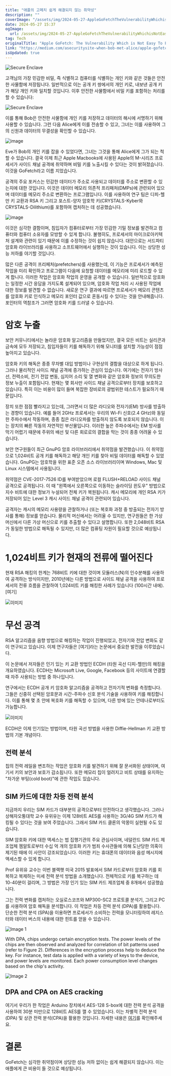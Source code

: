 ```yaml
---
title: "애플의 고페치 쉽게 해결되지 않는 취약성"
description: ""
coverImage: "/assets/img/2024-05-27-AppleGoFetchTheVulnerabilityWhichisNotEasyToFix_0.png"
date: 2024-05-27 15:37
ogImage:
  url: /assets/img/2024-05-27-AppleGoFetchTheVulnerabilityWhichisNotEasyToFix_0.png
tag: Tech
originalTitle: "Apple GoFetch: The Vulnerability Which is Not Easy To Fix"
link: "https://medium.com/asecuritysite-when-bob-met-alice/apple-gofetch-the-vulnerability-which-is-not-easy-to-fix-2c4e6229a2cb"
isUpdated: true
---
```


![Secure Enclave](/assets/img/2024-05-27-AppleGoFetchTheVulnerabilityWhichisNotEasyToFix_0.png)

고객님의 가장 민감한 비밀, 즉 식별하고 컴퓨터를 식별하는 개인 키와 같은 것들은 안전한 사물함에 저장됩니다. 일반적으로 이는 공개 키 쌍에서의 개인 키로, 내보낸 공개 키가 해당 개인 키와 일치할 것입니다. 이후 안전한 사물함에서 비밀 키를 포함하는 처리를 할 수 있습니다:

![Secure Enclave](/assets/img/2024-05-27-AppleGoFetchTheVulnerabilityWhichisNotEasyToFix_1.png)

이를 통해 Bob은 안전한 사물함에 개인 키를 저장하고 데이터의 해시에 서명하기 위해 사용할 수 있습니다. 그런 다음 Alice에게 이를 전송할 수 있고, 그녀는 이를 사용하여 그의 신원과 데이터의 무결성을 확인할 수 있습니다.

<!-- cozy-coder - 수평 -->

<ins class="adsbygoogle"
     style="display:block"
     data-ad-client="ca-pub-4877378276818686"
     data-ad-slot="1107185301"
     data-ad-format="auto"
     data-full-width-responsive="true"></ins>

<script>
     (adsbygoogle = window.adsbygoogle || []).push({});
</script>

![image](/assets/img/2024-05-27-AppleGoFetchTheVulnerabilityWhichisNotEasyToFix_2.png)

Eve가 Bob의 개인 키를 잡을 수 있었다면, 그녀는 그것을 통해 Alice에게 그가 되는 척할 수 있습니다. 결국 이제 최근 Apple Macbooks에 사용된 Apple의 M-시리즈 프로세서가 사이드 채널 공격에 취약하며 비밀 키를 노출시킬 수 있다는 것이 밝혀졌습니다. 이것을 GoFetch라고 이름 지었습니다.

공격의 주요 포커스는 민감한 데이터가 주소로 사용되고 데이터를 주소로 변환할 수 있는지에 대한 것입니다. 이것은 데이터 메모리 의존적 프리패처(DMPs)에 관련되어 있으며 데이터를 메모리 주소로 변환하는 프로그램입니다. 이를 사용하여 연구 팀은 디피-헬만 키 교환과 RSA 키 그리고 포스트-양자 암호학 키(CRYSTALS-Kyber와 CRYSTALS-Dilithium)를 포함하여 캡처하는 데 성공했습니다.

![image](/assets/img/2024-05-27-AppleGoFetchTheVulnerabilityWhichisNotEasyToFix_3.png)

<!-- cozy-coder - 수평 -->

<ins class="adsbygoogle"
     style="display:block"
     data-ad-client="ca-pub-4877378276818686"
     data-ad-slot="1107185301"
     data-ad-format="auto"
     data-full-width-responsive="true"></ins>

<script>
     (adsbygoogle = window.adsbygoogle || []).push({});
</script>

이것은 심각한 결함이며, 침입자가 컴퓨터로부터 가장 민감한 기밀 정보를 발견하고 컴퓨터와 컴퓨터 소유자를 모방할 수 있게 합니다. 불행히도, 프로세서의 마이크로아키텍처 설계와 관련이 있기 때문에 이를 수정하는 것이 쉽지 않습니다. 대안으로는 서드파티 암호화 라이브러리를 사용하고 소프트웨어에서 실행하는 것이 있습니다. 이는 상당한 성능 저하를 야기할 것입니다.

많은 다른 공격이 프리페처(prefetchers)를 사용했는데, 이 기능은 프로세서가 예측된 작업을 미리 확인하고 프로그램이 다음에 요청할 데이터를 메모리에 미리 로드할 수 있게 합니다. 이러한 작업은 암호화 작업의 운영을 공개할 수 있습니다. 일반적으로 암호화는 일정한 시간 응답을 가지도록 설계되어 있으며, 암호화 작업 처리 시 사용된 작업에 대한 정보를 발견할 수 없습니다. 새로운 연구 결과에 따르면 프로세서가 메모리 콘텐츠를 암호화 키로 인식하고 메모리 포인터 값으로 혼동시킬 수 있다는 것을 안내해줍니다. 포인터의 역참조가 그러면 암호화 키를 드러낼 수 있습니다.

# 암호 누출

보안 커뮤니티에서는 놀라운 암호화 알고리즘을 만들었지만, 결국 모든 비트는 실리콘과 금속에 모두 저장되고, 침입자들이 키를 해독하기 위해 모니터를 설치할 가능성이 점점 높아지고 있습니다.

<!-- cozy-coder - 수평 -->

<ins class="adsbygoogle"
     style="display:block"
     data-ad-client="ca-pub-4877378276818686"
     data-ad-slot="1107185301"
     data-ad-format="auto"
     data-full-width-responsive="true"></ins>

<script>
     (adsbygoogle = window.adsbygoogle || []).push({});
</script>

암호화 키의 해독은 종종 무차별 대입 방법이나 구현상의 결함을 대상으로 하게 됩니다. 그러나 물리적인 사이드 채널 공격에 증가하는 관심이 있습니다. 여기에는 전자기 방사선, 전력소비, 전기 전압 변동, 심지어 소리 및 열 변화와 같은 암호화 정보의 무의도한 정보 누출이 포함됩니다. 현재는 몇 회사만 사이드 채널 공격으로부터 장치를 보호하고 있습니다. 특히 이는 비용이 많이 들며 복잡한 장비로의 광범위한 테스트가 필요하기 때문입니다.

장치 또한 점점 빨라지고 있는데, 그러면서 더 많은 라디오와 전자기(EM) 방사를 방출하는 경향이 있습니다. 예를 들어 2GHz 프로세서는 우리의 Wi-Fi 신호(2.4 GHz)와 동일한 주파수에서 작동하며, 종종 칩은 라디오파를 방출하지 않도록 보호되지 않습니다. 이는 장치의 빠른 작동의 자연적인 부산물입니다. 이러한 높은 주파수에서는 EM 방사를 막기 어렵기 때문에 주위의 배선 및 다른 회로로의 결합을 막는 것이 종종 어려울 수 있습니다.

<!-- cozy-coder - 수평 -->

<ins class="adsbygoogle"
     style="display:block"
     data-ad-client="ca-pub-4877378276818686"
     data-ad-slot="1107185301"
     data-ad-format="auto"
     data-full-width-responsive="true"></ins>

<script>
     (adsbygoogle = window.adsbygoogle || []).push({});
</script>

보안 연구원들이 최근 GnuPG 암호 라이브러리에서 취약점을 발견했습니다. 이 취약점으로 1,024비트 공개 키를 해독하고 해당 개인 키를 찾아 비밀 데이터를 해독할 수 있었습니다. GnuPG는 암호학을 위한 표준 오픈 소스 라이브러리이며 Windows, Mac 및 Linux 시스템에서 사용됩니다.

취약점은 CVE-2017-7526 ID를 부여받았으며 로컬 FLUSH+RELOAD 사이드 채널 공격으로 공격됩니다. 이 때 "왼쪽에서 오른쪽으로 이동하는 슬라이딩 윈도우" 방법으로 지수 비트에 대한 정보가 누설되어 전체 키가 복원됩니다. 캐시 메모리에 개인 RSA 키가 저장되어 있는 Level 3 캐시 사이드 채널 공격이 관련되어 있습니다.

공격자는 캐시의 메모리 사용량을 관찰하거나 (또는 복호화 과정 중 방출되는 전자기 방사를 통해) 정보를 얻습니다. 물리적 머신에서는 어려울 수 있지만, 연구원들은 한 가상 머신에서 다른 가상 머신으로 키를 추출할 수 있다고 설명합니다. 또한 2,048비트 RSA가 동일한 방법으로 해독될 수 있지만, 더 많은 컴퓨팅 자원이 필요할 것으로 예상됩니다.

<!-- cozy-coder - 수평 -->

<ins class="adsbygoogle"
     style="display:block"
     data-ad-client="ca-pub-4877378276818686"
     data-ad-slot="1107185301"
     data-ad-format="auto"
     data-full-width-responsive="true"></ins>

<script>
     (adsbygoogle = window.adsbygoogle || []).push({});
</script>

# 1,024비트 키가 현재의 전류에 떨어진다

현재 RSA 해킹의 한계는 768비트 키에 대한 것이며 모듈러스(N)의 인수분해를 사용하여 공격하는 방식이지만, 2010년에는 다른 방법으로 사이드 채널 공격을 사용하여 프로세서의 전류 흐름을 관찰하여 1,024비트 키를 해킹한 사례가 있습니다 (100시간 내에). [여기]

![이미지](/assets/img/2024-05-27-AppleGoFetchTheVulnerabilityWhichisNotEasyToFix_6.png)

# 무선 공격

<!-- cozy-coder - 수평 -->

<ins class="adsbygoogle"
     style="display:block"
     data-ad-client="ca-pub-4877378276818686"
     data-ad-slot="1107185301"
     data-ad-format="auto"
     data-full-width-responsive="true"></ins>

<script>
     (adsbygoogle = window.adsbygoogle || []).push({});
</script>

RSA 알고리즘을 음향 방법으로 해킹하는 작업이 진행되었고, 전자기와 전압 변화도 같이 연구되고 있습니다. 이제 연구자들은 [여기]라는 논문에서 중요한 발전을 이루었습니다.

이 논문에서 저자들은 인기 있는 키 교환 방법인 ECDH (타원 곡선 디피-헬만)의 해킹을 개요하였습니다. ECDH는 Microsoft Live, Google, Facebook 등의 사이트에 연결할 때 자주 사용되는 방법 중 하나입니다.

연구에서는 ECDH 공개 키 암호화 알고리즘을 공격하고 전자기적 변화를 측정합니다. 그들은 신중히 선택된 암호문과 시간-주파수 신호 분석 기술을 사용하여 키를 해킹합니다. 이를 통해 몇 초 안에 복호화 키를 해독할 수 있으며, 다른 방에 있는 안테나로부터도 가능합니다.

![이미지](/assets/img/2024-05-27-AppleGoFetchTheVulnerabilityWhichisNotEasyToFix_7.png)

<!-- cozy-coder - 수평 -->

<ins class="adsbygoogle"
     style="display:block"
     data-ad-client="ca-pub-4877378276818686"
     data-ad-slot="1107185301"
     data-ad-format="auto"
     data-full-width-responsive="true"></ins>

<script>
     (adsbygoogle = window.adsbygoogle || []).push({});
</script>

ECDH은 이제 인기있는 방법이며, 타원 곡선 방법을 사용한 Diffie-Hellman 키 교환 방법의 기본 개념이다.

## 전력 분석

칩의 전력 레일을 변조하는 작업은 암호화 키를 발견하기 위해 잘 문서화된 상태이며, 여기서 키의 보안과 보호가 감소됩니다. 또한 메모리 칩이 얼려지고 비트 상태를 유지하는 "차가운 부팅(cold boot)"에 관한 작업도 있습니다.

## SIM 카드에 대한 차등 전력 분석

<!-- cozy-coder - 수평 -->

<ins class="adsbygoogle"
     style="display:block"
     data-ad-client="ca-pub-4877378276818686"
     data-ad-slot="1107185301"
     data-ad-format="auto"
     data-full-width-responsive="true"></ins>

<script>
     (adsbygoogle = window.adsbygoogle || []).push({});
</script>

지금까지 우리는 SIM 카드가 대부분의 공격으로부터 안전하다고 생각했습니다. 그러나 상해자오퉁대학 교수 유위유는 이제 128비트 AES를 사용하는 3G/4G SIM 카드가 해킹될 수 있다는 것을 보여 주었습니다. 그래서 SIM 카드 클론의 악몽이 실현될 수도 있습니다.

SIM 암호화 키에 대한 액세스는 법 집행기관의 주요 관심사이며, 네덜란드 SIM 카드 제조업체 젬알토로부터 수십 억 개의 암호화 키가 범죄 수사관들에 의해 도난당한 의혹이 제기된 때에 이 사안이 강조되었습니다. 이러한 키는 휴대폰의 데이터와 음성 메시지에 액세스할 수 있게 합니다.

Prof 유위유 교수는 이번 블랙햇 미국 2015 발표에서 SIM 카드로부터 암호화 키를 회복하고 복제하는 미세 전력 분석 방법을 소개했습니다. 전체적으로 키를 복구하는 데 10-40분이 걸리며, 그 방법은 가장 인기 있는 SIM 카드 제조업체 중 8개에서 성공했습니다.

그는 전력 변화를 캡처하는 오실로스코프와 MP300-SC2 프로토콜 분석기, 그리고 PC를 사용하여 암호 해독을 분석합니다. 이 작업은 차등 전력 분석 (DPA)를 활용합니다. 단순한 전력 분석 (SPA)을 이용하면 프로세서가 소비하는 전력을 모니터링하여 레지스터와 데이터 버스의 내용에 대한 힌트를 얻을 수 있습니다.

<!-- cozy-coder - 수평 -->

<ins class="adsbygoogle"
     style="display:block"
     data-ad-client="ca-pub-4877378276818686"
     data-ad-slot="1107185301"
     data-ad-format="auto"
     data-full-width-responsive="true"></ins>

<script>
     (adsbygoogle = window.adsbygoogle || []).push({});
</script>

![Image 1](/assets/img/2024-05-27-AppleGoFetchTheVulnerabilityWhichisNotEasyToFix_8.png)

With DPA, chips undergo certain encryption tests. The power levels of the chips are then observed and analyzed for correlation of bit patterns used (refer to Figure 2). Differences in the encryption process help to deduce the key. For instance, test data is applied with a variety of keys to the device, and power levels are monitored. Each power consumption level changes based on the chip's activity.

![Image 2](/assets/img/2024-05-27-AppleGoFetchTheVulnerabilityWhichisNotEasyToFix_9.png)

## DPA and CPA on AES cracking

<!-- cozy-coder - 수평 -->

<ins class="adsbygoogle"
     style="display:block"
     data-ad-client="ca-pub-4877378276818686"
     data-ad-slot="1107185301"
     data-ad-format="auto"
     data-full-width-responsive="true"></ins>

<script>
     (adsbygoogle = window.adsbygoogle || []).push({});
</script>

여기서 우리가 한 작업은 Arduino 장치에서 AES-128 S-box에 대한 전력 분석 공격을 사용하여 30분 미만으로 128비트 AES를 깰 수 있었습니다. 이는 차별적 전력 분석(DPA) 및 상관 전력 분석(CPA)을 활용한 것입니다. 자세한 내용은 [여기](https://youtu.be/7D-Hr4Nw0T4?t=21m30s)를 확인해주세요.

# 결론

GoFetch는 심각한 취약점이며 상당한 성능 저하 없이는 쉽게 해결되지 않습니다. 이는 애플에게 큰 비용이 들 것으로 예상됩니다.
